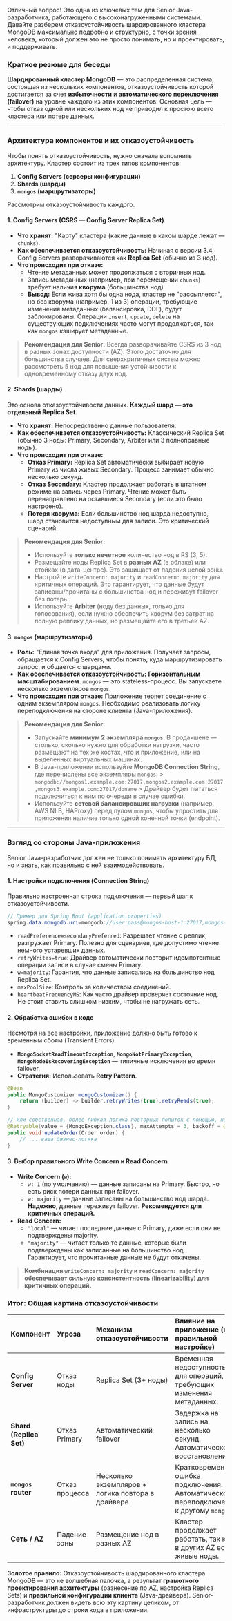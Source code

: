 Отличный вопрос! Это одна из ключевых тем для Senior Java-разработчика, работающего с высоконагруженными системами. Давайте разберем отказоустойчивость шардированного кластера MongoDB максимально подробно и структурно, с точки зрения человека, который должен это не просто понимать, но и проектировать, и поддерживать.

### Краткое резюме для беседы

**Шардированный кластер MongoDB** — это распределенная система, состоящая из нескольких компонентов, отказоустойчивость которой достигается за счет **избыточности** и **автоматического переключения (failover)** на уровне каждого из этих компонентов. Основная цель — чтобы отказ одной или нескольких нод не приводил к простою всего кластера или потере данных.

---

### Архитектура компонентов и их отказоустойчивость

Чтобы понять отказоустойчивость, нужно сначала вспомнить архитектуру. Кластер состоит из трех типов компонентов:

1.  **Config Servers (серверы конфигурации)**
2.  **Shards (шарды)**
3.  **`mongos` (маршрутизаторы)**

Рассмотрим отказоустойчивость каждого.

#### 1. Config Servers (CSRS — Config Server Replica Set)

*   **Что хранят:** "Карту" кластера (какие данные в каком шарде лежат — `chunks`).
*   **Как обеспечивается отказоустойчивость:** Начиная с версии 3.4, Config Servers разворачиваются как **Replica Set** (обычно из 3 нод).
*   **Что происходит при отказе:**
    *   Чтение метаданных может продолжаться с вторичных нод.
    *   Запись метаданных (например, при перемещении `chunks`) требует наличия **кворума** (большинства нод).
    *   **Вывод:** Если жива хотя бы одна нода, кластер не "рассыплется", но без кворума (например, 1 из 3) операции, требующие изменения метаданных (балансировка, DDL), будут заблокированы. Операции `insert`, `update`, `delete` на существующих подключениях часто могут продолжаться, так как `mongos` кэширует метаданные.

> **Рекомендация для Senior:** Всегда разворачивайте CSRS из 3 нод в разных зонах доступности (AZ). Этого достаточно для большинства случаев. Для сверхкритичных систем можно рассмотреть 5 нод для повышения устойчивости к одновременному отказу двух нод.

#### 2. Shards (шарды)

Это основа отказоустойчивости данных. **Каждый шард — это отдельный Replica Set.**

*   **Что хранят:** Непосредственно данные пользователя.
*   **Как обеспечивается отказоустойчивость:** Классический Replica Set (обычно 3 ноды: Primary, Secondary, Arbiter или 3 полноправные ноды).
*   **Что происходит при отказе:**
    *   **Отказ Primary:** Replica Set автоматически выбирает новую Primary из числа живых Secondary. Процесс занимает обычно несколько секунд.
    *   **Отказ Secondary:** Кластер продолжает работать в штатном режиме на запись через Primary. Чтение может быть перенаправлено на оставшиеся Secondary (если это было настроено).
    *   **Потеря кворума:** Если большинство нод шарда недоступно, шард становится недоступным для записи. Это критический сценарий.

> **Рекомендация для Senior:**
> *   Используйте **только нечетное** количество нод в RS (3, 5).
> *   Размещайте ноды Replica Set в **разных AZ** (в облаке) или стойках (в дата-центре). Это защищает от падения целой зоны.
> *   Настройте `writeConcern: majority` и `readConcern: majority` для критичных операций. Это гарантирует, что данные будут записаны/прочитаны с большинства нод и переживут failover без потерь.
> *   Используйте **Arbiter** (ноду без данных, только для голосования), если нужно обеспечить кворум без затрат на полную реплику данных, но размещайте его в третьей AZ.

#### 3. `mongos` (маршрутизаторы)

*   **Роль:** "Единая точка входа" для приложения. Получает запросы, обращается к Config Servers, чтобы понять, куда маршрутизировать запрос, и общается с шардами.
*   **Как обеспечивается отказоустойчивость:** **Горизонтальным масштабированием**. `mongos` — это stateless-процесс. Вы запускаете несколько экземпляров `mongos`.
*   **Что происходит при отказе:** Приложение теряет соединение с одним экземпляром `mongos`. Необходимо реализовать логику переподключения на стороне клиента (Java-приложения).

> **Рекомендация для Senior:**
> *   Запускайте **минимум 2 экземпляра `mongos`**. В продакшене — столько, сколько нужно для обработки нагрузки, часто размещают на тех же хостах, что и приложение, или на выделенных виртуальных машинах.
> *   В Java-приложении используйте **MongoDB Connection String**, где перечислены все экземпляры `mongos`:
      >     `mongodb://mongos1.example.com:27017,mongos2.example.com:27017,mongos3.example.com:27017/dbname`
      >     Драйвер будет пытаться подключиться к ним по очереди в случае ошибки.
> *   Используйте **сетевой балансировщик нагрузки** (например, AWS NLB, HAProxy) перед пулом `mongos`, чтобы упростить для приложения наличие только одной конечной точки (endpoint).

---

### Взгляд со стороны Java-приложения

Senior Java-разработчик должен не только понимать архитектуру БД, но и знать, как правильно с ней взаимодействовать.

#### 1. Настройки подключения (Connection String)

Правильно настроенная строка подключения — первый шаг к отказоустойчивости.

```java
// Пример для Spring Boot (application.properties)
spring.data.mongodb.uri=mongodb://user:pass@mongos-host-1:27017,mongos-host-2:27017,mongos-host-3:27017/database?replicaSet=configRS&authSource=admin&readPreference=secondaryPreferred&retryWrites=true&w=majority&maxPoolSize=100&heartbeatFrequencyMS=10000
```

*   `readPreference=secondaryPreferred`: Разрешает чтение с реплик, разгружает Primary. Полезно для сценариев, где допустимо чтение немного устаревших данных.
*   `retryWrites=true`: Драйвер автоматически повторит идемпотентные операции записи в случае смены Primary.
*   `w=majority`: Гарантия, что данные записались на большинство нод Replica Set.
*   `maxPoolSize`: Контроль за количеством соединений.
*   `heartbeatFrequencyMS`: Как часто драйвер проверяет состояние нод. Не стоит ставить слишком низким, чтобы не нагружать сеть.

#### 2. Обработка ошибок в коде

Несмотря на все настройки, приложение должно быть готово к временным сбоям (Transient Errors).

*   **`MongoSocketReadTimeoutException`**, **`MongoNotPrimaryException`**, **`MongoNodeIsRecoveringException`** — типичные исключения во время failover.
*   **Стратегия:** Использовать **Retry Pattern**.

```java
@Bean
public MongoCustomizer mongoCustomizer() {
    return (builder) -> builder.retryWrites(true).retryReads(true);
}

// Или собственная, более гибкая логика повторных попыток с помощью, например, Spring Retry
@Retryable(value = {MongoException.class}, maxAttempts = 3, backoff = @Backoff(delay = 1000))
public void updateOrder(Order order) {
    // ... ваша бизнес-логика
}
```

#### 3. Выбор правильного Write Concern и Read Concern

*   **Write Concern (`w`):**
    *   `w: 1` (по умолчанию) — данные записаны на Primary. Быстро, но есть риск потери данных при failover.
    *   `w: majority` — данные записаны на большинство нод шарда. **Надежно**, данные переживут failover. **Рекомендуется для критичных операций.**
*   **Read Concern:**
    *   `"local"` — читает последние данные с Primary, даже если они не подтверждены majority.
    *   `"majority"` — читает только те данные, которые были подтверждены как записанные на большинство нод. Гарантирует, что прочитанные данные не будут откачены.

> **Комбинация `writeConcern: majority` и `readConcern: majority` обеспечивает сильную консистентность (linearizability) для критичных операций.**

### Итог: Общая картина отказоустойчивости

| Компонент | Угроза | Механизм отказоустойчивости | Влияние на приложение (при правильной настройке) |
| :--- | :--- | :--- | :--- |
| **Config Server** | Отказ ноды | Replica Set (3+ ноды) | Временная недоступность для операций, требующих изменения метаданных. |
| **Shard (Replica Set)** | Отказ Primary | Автоматический failover | Задержка на запись на несколько секунд. Автоматическое восстановление. |
| **`mongos` router** | Отказ процесса | Несколько экземпляров + логика повтора в драйвере | Кратковременная ошибка подключения. Автоматическое переподключение к другому `mongos`. |
| **Сеть / AZ** | Падение зоны | Размещение нод в разных AZ | Кластер продолжает работать, так как в других AZ есть живые ноды. |

**Золотое правило:** Отказоустойчивость шардированного кластера MongoDB — это не волшебная палочка, а результат **грамотного проектирования архитектуры** (разнесение по AZ, настройка Replica Sets) и **правильной конфигурации клиента** (Java-драйвера). Senior-разработчик должен видеть всю эту картину целиком, от инфраструктуры до строки кода в приложении.